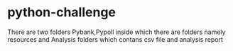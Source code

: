 # python-challenge
There are two folders Pybank,Pypoll inside which there are folders namely resources and Analysis folders which contans csv file and analysis report
